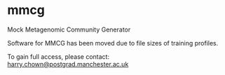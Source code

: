 # mmcg
Mock Metagenomic Community Generator

Software for MMCG has been moved due to file sizes of training profiles.

To gain full access, please contact: harry.chown@postgrad.manchester.ac.uk
